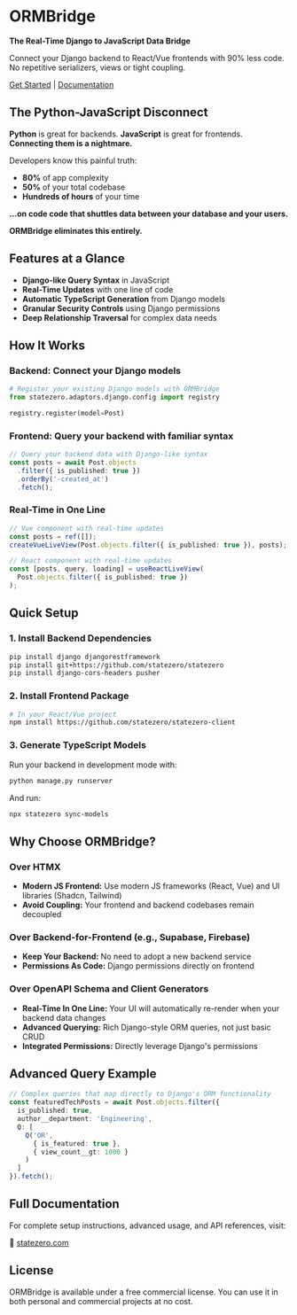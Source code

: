 # ORMBridge

**The Real-Time Django to JavaScript Data Bridge**

Connect your Django backend to React/Vue frontends with 90% less code.  
No repetitive serializers, views or tight coupling.

[Get Started](https://www.statezero.com/walkthrough/) | 
[Documentation](https://statezero.com)

## The Python-JavaScript Disconnect

**Python** is great for backends. **JavaScript** is great for frontends. **Connecting them is a nightmare.**

Developers know this painful truth:
* **80%** of app complexity
* **50%** of your total codebase
* **Hundreds of hours** of your time

**...on code code that shuttles data between your database and your users.**

**ORMBridge eliminates this entirely.**

## Features at a Glance

- **Django-like Query Syntax** in JavaScript
- **Real-Time Updates** with one line of code
- **Automatic TypeScript Generation** from Django models
- **Granular Security Controls** using Django permissions
- **Deep Relationship Traversal** for complex data needs

## How It Works

### Backend: Connect your Django models

```python
# Register your existing Django models with ORMBridge
from statezero.adaptors.django.config import registry

registry.register(model=Post)
```

### Frontend: Query your backend with familiar syntax

```typescript
// Query your backend data with Django-like syntax
const posts = await Post.objects
  .filter({ is_published: true })
  .orderBy('-created_at')
  .fetch();
```

### Real-Time in One Line

```typescript
// Vue component with real-time updates
const posts = ref([]);
createVueLiveView(Post.objects.filter({ is_published: true }), posts);

// React component with real-time updates
const [posts, query, loading] = useReactLiveView(
  Post.objects.filter({ is_published: true })
);
```

## Quick Setup

### 1. Install Backend Dependencies

```bash
pip install django djangorestframework
pip install git+https://github.com/statezero/statezero
pip install django-cors-headers pusher
```

### 2. Install Frontend Package

```bash
# In your React/Vue project
npm install https://github.com/statezero/statezero-client
```

### 3. Generate TypeScript Models

Run your backend in development mode with:

```bash
python manage.py runserver
```

And run:

```bash
npx statezero sync-models
```

## Why Choose ORMBridge?

### Over HTMX
- **Modern JS Frontend:** Use modern JS frameworks (React, Vue) and UI libraries (Shadcn, Tailwind)
- **Avoid Coupling:** Your frontend and backend codebases remain decoupled

### Over Backend-for-Frontend (e.g., Supabase, Firebase)
- **Keep Your Backend:** No need to adopt a new backend service
- **Permissions As Code:** Django permissions directly on frontend

### Over OpenAPI Schema and Client Generators
- **Real-Time In One Line:** Your UI will automatically re-render when your backend data changes
- **Advanced Querying:** Rich Django-style ORM queries, not just basic CRUD
- **Integrated Permissions:** Directly leverage Django's permissions

## Advanced Query Example

```typescript
// Complex queries that map directly to Django's ORM functionality
const featuredTechPosts = await Post.objects.filter({
  is_published: true,
  author__department: 'Engineering',
  Q: [
    Q('OR', 
      { is_featured: true }, 
      { view_count__gt: 1000 }
    )
  ]
}).fetch();
```

## Full Documentation

For complete setup instructions, advanced usage, and API references, visit:

📖 [statezero.com](https://statezero.com)

## License

ORMBridge is available under a free commercial license. You can use it in both personal and commercial projects at no cost.